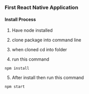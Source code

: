### First React Native Application

#### Install Process
1. Have node installed

2. clone package into command line
3. when cloned cd into folder
4. run this command
```
npm install
```
5. After install then run this command

```
npm start
```
